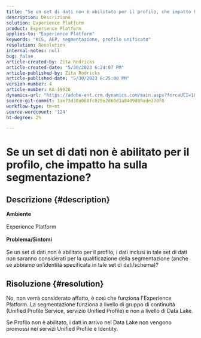 ```yaml
---
title: "Se un set di dati non è abilitato per il profilo, che impatto ha sulla segmentazione?"
description: Descrizione
solution: Experience Platform
product: Experience Platform
applies-to: "Experience Platform"
keywords: "KCS, AEP, segmentazione, profilo unificato"
resolution: Resolution
internal-notes: null
bug: false
article-created-by: Zita Rodricks
article-created-date: "5/30/2023 6:24:07 PM"
article-published-by: Zita Rodricks
article-published-date: "5/30/2023 6:25:00 PM"
version-number: 4
article-number: KA-19926
dynamics-url: "https://adobe-ent.crm.dynamics.com/main.aspx?forceUCI=1&pagetype=entityrecord&etn=knowledgearticle&id=ae024c24-17ff-ed11-8f6e-6045bd006b25"
source-git-commit: 1ae73d30a068fc029e2d60d3a8409d89ade270f0
workflow-type: tm+mt
source-wordcount: '124'
ht-degree: 2%

---
```


# Se un set di dati non è abilitato per il profilo, che impatto ha sulla segmentazione?

## Descrizione {#description}

<b>Ambiente</b><br><br>Experience Platform<br><br><b>Problema/Sintomi</b><br><br>Se un set di dati non è abilitato per il profilo, i dati inclusi in tale set di dati non saranno considerati per la qualificazione della segmentazione (anche se abbiamo un’identità specificata in tale set di dati/schema)?<br>

## Risoluzione {#resolution}


No, non verrà considerato affatto, è così che funziona l&#39;Experience Platform. La segmentazione funziona a livello di gruppo di continuità (Unified Profile Service, servizio Unified Profile) e non a livello di Data Lake.

Se Profilo non è abilitato, i dati in arrivo nel Data Lake non vengono promossi nei servizi Unified Profile e Identity.
